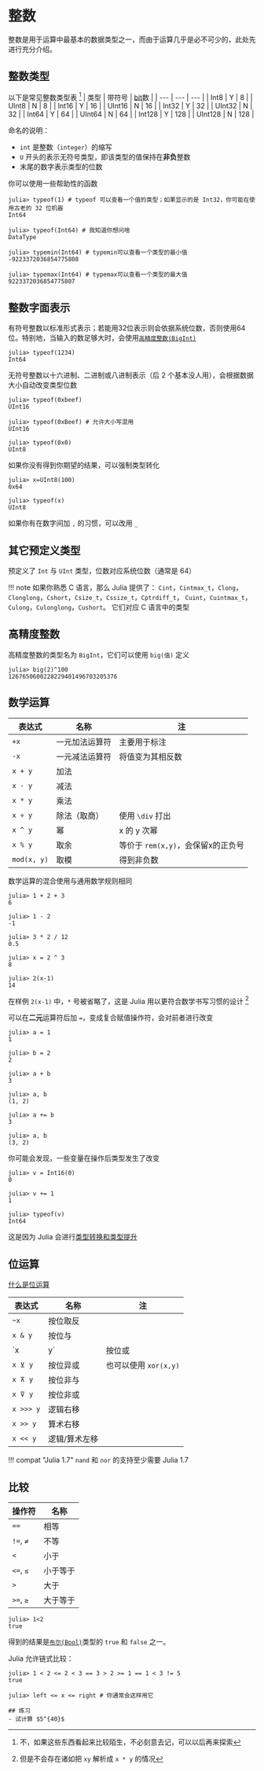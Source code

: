 # 整数
整数是用于运算中最基本的数据类型之一，而由于运算几乎是必不可少的，此处先进行充分介绍。

## 整数类型
以下是常见整数类型表 [^2]
| 类型 | 带符号 | [bit](../knowledge/bits.md#位)数 |
| --- | --- | --- |
| Int8 | Y | 8 |
| UInt8 | N | 8 |
| Int16 | Y | 16 |
| UInt16 | N | 16 |
| Int32 | Y | 32 |
| UInt32 | N | 32 |
| Int64 | Y | 64 |
| UInt64 | N | 64 |
| Int128 | Y | 128 |
| UInt128 | N | 128 |

命名的说明：
* `int` 是整数（`integer`）的缩写
* `U` 开头的表示无符号类型，即该类型的值保持在**非负**整数
* 末尾的数字表示类型的位数

你可以使用一些帮助性的函数
```julia-repl
julia> typeof(1) # typeof 可以查看一个值的类型；如果显示的是 Int32，你可能在使用古老的 32 位机器
Int64

julia> typeof(Int64) # 我知道你想问啥
DataType

julia> typemin(Int64) # typemin可以查看一个类型的最小值
-9223372036854775808

julia> typemax(Int64) # typemax可以查看一个类型的最大值
9223372036854775807
```

## 整数字面表示
有符号整数以标准形式表示；若能用32位表示则会依据系统位数，否则使用64位。特别地，当输入的数足够大时，会使用[`高精度整数(BigInt)`](#高精度整数)
```julia-repl
julia> typeof(1234)
Int64
```

无符号整数以十六进制、二进制或八进制表示（后 2 个基本没人用），会根据数据大小自动改变类型位数
```julia-repl
julia> typeof(0xbeef)
UInt16

julia> typeof(0xBeef) # 允许大小写混用
UInt16

julia> typeof(0x0)
UInt8
```

如果你没有得到你期望的结果，可以强制类型转化
```julia-repl
julia> x=UInt8(100)
0x64

julia> typeof(x)
UInt8
```

如果你有在数字间加 `,` 的习惯，可以改用 `_`

## 其它预定义类型
预定义了 `Int` 与 `UInt` 类型，位数对应系统位数（通常是 64）

!!! note
	如果你熟悉 C 语言，那么 Julia 提供了：
	`Cint`，`Cintmax_t`，`Clong`，`Clonglong`，`Cshort`，`Csize_t`，`Cssize_t`，`Cptrdiff_t`，
	`Cuint`，`Cuintmax_t`，`Culong`，`Culonglong`，`Cushort`。
	它们对应 C 语言中的类型

## 高精度整数
高精度整数的类型名为 `BigInt`，它们可以使用 `big(值)` 定义
```julia-repl
julia> big(2)^100
1267650600228229401496703205376
```

## 数学运算
| 表达式 | 名称 | 注 |
| --- | --- | --- |
| `+x` | 一元加法运算符 | 主要用于标注 |
| `-x` | 一元减法运算符 | 将值变为其相反数 |
| `x + y` | 加法 |  |
| `x - y` | 减法 |  |
| `x * y` | 乘法 |  |
| `x ÷ y` | 除法（取商） | 使用 `\div` 打出 |
| `x ^ y` | 幂 | x 的 y 次幂 |
| `x % y` | 取余 | 等价于 `rem(x,y)`，会保留x的正负号 |
| `mod(x, y)` | 取模 | 得到非负数 |

数学运算的混合使用与通用数学规则相同
```julia-repl
julia> 1 + 2 + 3
6

julia> 1 - 2
-1

julia> 3 * 2 / 12
0.5

julia> x = 2 ^ 3
8

julia> 2(x-1)
14
```

在样例 `2(x-1)` 中，`*` 号被省略了，这是 Julia 用以更符合数学书写习惯的设计 [^3]

可以在**二元**运算符后加 `=`，变成复合赋值操作符，会对前者进行改变
```julia-repl
julia> a = 1
1

julia> b = 2
2

julia> a + b
3

julia> a, b
(1, 2)

julia> a += b
3

julia> a, b
(3, 2)
```

你可能会发现，一些变量在操作后类型发生了改变
```julia-repl
julia> v = Int16(0)
0

julia> v += 1
1

julia> typeof(v)
Int64
```

这是因为 Julia 会进行[类型转换和类型提升](../advanced/conpro.md)

## 位运算
[什么是位运算](../knowledge/bits.md#位运算)

| 表达式 | 名称 | 注 |
| --- | --- | --- |
| `~x` | 按位取反 |  |
| `x & y` | 按位与 |  |
| `x | y` | 按位或 |  |
| `x ⊻ y` | 按位异或 | 也可以使用 `xor(x,y)` |
| `x ⊼ y` | 按位非与 |
| `x ⊽ y` | 按位非或 |
| `x >>> y` | 逻辑右移 |  |
| `x >> y` | 算术右移 |  |
| `x << y` | 逻辑/算术左移 |  |

!!! compat "Julia 1.7"
	`nand` 和 `nor` 的支持至少需要 Julia 1.7

## 比较
| 操作符 | 名称 |
| --- | --- |
| `==` | 相等 |
| `!=`, `≠` | 不等 |
| `<` | 小于 |
| `<=`, `≤` | 小于等于 |
| `>` | 大于 |
| `>=`, `≥` | 大于等于 |

```julia-repl
julia> 1<2
true
```

得到的结果是[`布尔(Bool)`](bool.md)类型的 `true` 和 `false` 之一。

Julia 允许链式比较：
```julia-repl
julia> 1 < 2 <= 2 < 3 == 3 > 2 >= 1 == 1 < 3 != 5
true

julia> left <= x <= right # 你通常会这样用它
```

```check newbie
## 练习
- 试计算 $5^{40}$
```

[^1]: 更多内容参见 <https://docs.juliacn.com/latest/manual/mathematical-operations/>
[^2]: 不，如果这些东西看起来比较陌生，不必刻意去记，可以以后再来探索
[^3]: 但是不会存在诸如把 `xy` 解析成 `x * y` 的情况
